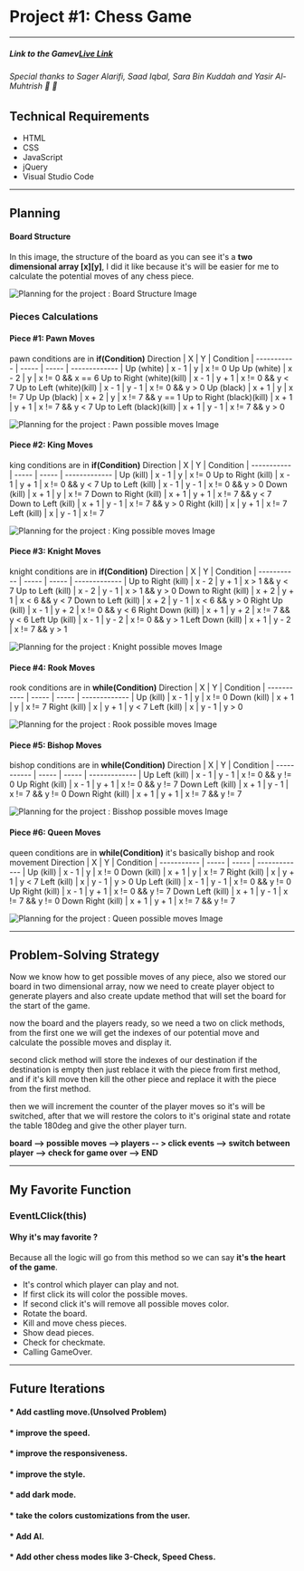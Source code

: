 # Project #1:  Chess Game

---

##### Link to the Gamev[Live Link](https://pages.git.generalassemb.ly/x3bodee/Unit_1_Project/)

######  Special thanks to Sager Alarifi, Saad Iqbal, Sara Bin Kuddah and Yasir Al-Muhtrish :sparkling_heart: :sparkling_heart:





## Technical Requirements

- HTML
- CSS
- JavaScript
- jQuery
- Visual Studio Code

---

## Planning 

#### Board Structure

In this image, the structure of the board as you can see it's a **two dimensional array [x][y]**, I did it like because it's will be easier for me to calculate the potential moves of any chess piece.

![Planning for the project : Board Structure Image](/images/board.PNG)

### Pieces Calculations

#### Piece #1: Pawn Moves

pawn conditions are in **if(Condition)** 
Direction   |   X   |   Y   |   Condition   | 
----------- | ----- | ----- | ------------- |
Up (white) | x - 1 | y | x != 0
Up Up (white) | x - 2 | y | x != 0 && x == 6
Up to Right (white)(kill) | x - 1 | y + 1 | x != 0 && y < 7
Up to Left (white)(kill) | x - 1 | y - 1 | x != 0 && y > 0
Up (black) | x + 1 | y | x != 7 
Up Up (black) | x + 2 | y | x != 7 && y == 1
Up to Right (black)(kill) | x + 1 | y + 1 | x != 7 && y < 7
Up to Left (black)(kill) | x + 1 | y - 1 | x != 7 && y > 0

![Planning for the project : Pawn possible moves Image](/images/pawn.PNG)


#### Piece #2: King Moves

king conditions are in **if(Condition)** 
Direction   |   X   |   Y   |   Condition   | 
----------- | ----- | ----- | ------------- |
Up (kill) | x - 1 | y | x != 0
Up to Right (kill) | x - 1 | y + 1 | x != 0 && y < 7
Up to Left (kill) | x - 1 | y - 1 | x != 0 && y > 0
Down (kill) | x + 1 | y | x != 7
Down to Right (kill) | x + 1 | y + 1 | x != 7 && y < 7
Down to Left (kill) | x + 1 | y - 1 | x != 7 && y > 0
Right (kill) | x | y + 1 | x != 7
Left (kill) | x | y - 1 | x != 7

![Planning for the project : King possible moves Image](/images/king.PNG)


#### Piece #3: Knight Moves

knight conditions are in **if(Condition)** 
Direction   |   X   |   Y   |   Condition   | 
----------- | ----- | ----- | ------------- |
Up to Right (kill) | x - 2 | y + 1 | x > 1 && y < 7
Up to Left (kill) | x - 2 | y - 1 | x > 1 && y > 0
Down to Right (kill) | x + 2 | y + 1 | x < 6 && y < 7
Down to Left (kill) | x + 2 | y - 1 | x < 6 && y > 0
Right Up (kill) | x - 1 | y + 2 | x != 0 && y < 6
Right Down (kill) | x + 1 | y + 2 | x != 7 && y < 6
Left Up (kill) | x - 1 | y - 2 | x != 0 && y > 1
Left Down (kill) | x + 1 | y - 2 | x != 7 && y > 1

![Planning for the project : Knight possible moves Image](/images/Knight.PNG)


#### Piece #4: Rook Moves

rook conditions are in **while(Condition)** 
Direction   |   X   |   Y   |   Condition   | 
----------- | ----- | ----- | ------------- |
Up (kill) | x - 1 | y | x != 0
Down (kill) | x + 1 | y | x != 7
Right (kill) | x | y + 1 | y < 7
Left (kill) | x | y - 1 | y > 0

![Planning for the project : Rook possible moves Image](/images/rook.PNG)


#### Piece #5: Bishop Moves

bishop conditions are in **while(Condition)** 
Direction   |   X   |   Y   |   Condition   | 
----------- | ----- | ----- | ------------- |
Up Left (kill) | x - 1 | y - 1 | x != 0 && y != 0
Up Right (kill) | x - 1 | y + 1 | x != 0 && y != 7
Down Left (kill) | x + 1 | y - 1 | x != 7 && y != 0
Down Right (kill) | x + 1 | y + 1 | x != 7 && y != 7

![Planning for the project : Bisshop possible moves Image](/images/bishop.PNG)


#### Piece #6: Queen Moves

queen conditions are in **while(Condition)** it's basically bishop and rook movement
Direction   |   X   |   Y   |   Condition   | 
----------- | ----- | ----- | ------------- |
Up (kill) | x - 1 | y | x != 0
Down (kill) | x + 1 | y | x != 7
Right (kill) | x | y + 1 | y < 7
Left (kill) | x | y - 1 | y > 0
Up Left (kill) | x - 1 | y - 1 | x != 0 && y != 0
Up Right (kill) | x - 1 | y + 1 | x != 0 && y != 7
Down Left (kill) | x + 1 | y - 1 | x != 7 && y != 0
Down Right (kill) | x + 1 | y + 1 | x != 7 && y != 7

![Planning for the project : Queen possible moves Image](/images/Queen.PNG)

---

## Problem-Solving Strategy 

Now we know how to get possible moves of any piece, also we stored our board in two dimensional array, now we need to create player object to generate players and also create update method that will set the board for the start of the game.

now the board and the players ready, so we need a two on click methods, from the first one we will get the indexes of our potential move and calculate the possible moves and display it.

second click method will store the indexes of our destination if the destination is empty then just reblace it with the piece from first method, and if it's kill move then kill the other piece and replace it with the piece from the first method.

then we will increment the counter of the player moves so it's will be switched, after that we will restore the colors to it's original state and rotate the table 180deg and give the other player turn.

**board --> possible moves --> players -- > click events --> switch between player --> check for game over --> END** 

---

## My Favorite Function 

### EventLClick(this)

#### Why it's may favorite ?

Because all the logic will go from this method so we can say **it's the heart of the game**.

* It's control which player can play and not.
* If first click its will color the possible moves.
* If second click it's will remove all possible moves color.
* Rotate the board.
* Kill and move chess pieces.
* Show dead pieces.
* Check for checkmate.
* Calling GameOver.

---

## Future Iterations 

#### * Add castling move.(Unsolved Problem)
#### * improve the speed.
#### * improve the responsiveness.
#### * improve the style.
#### * add dark mode.
#### * take the colors customizations from the user.
#### * Add AI.
#### * Add other chess modes like 3-Check, Speed Chess.

